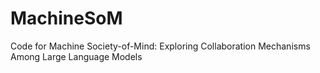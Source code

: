 # MachineSoM
Code for Machine Society-of-Mind: Exploring Collaboration Mechanisms Among Large Language Models
